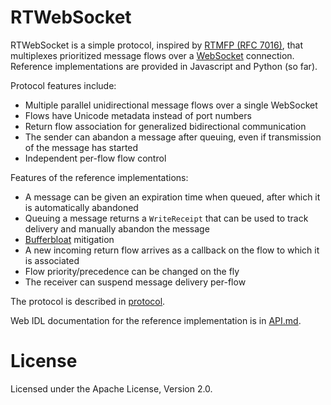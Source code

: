 RTWebSocket
===========

RTWebSocket is a simple protocol, inspired by [RTMFP (RFC 7016)][rfc7016],
that multiplexes prioritized message flows over a [WebSocket][rfc6455]
connection. Reference implementations are provided in Javascript and Python (so far).

Protocol features include:

  - Multiple parallel unidirectional message flows over a single WebSocket
  - Flows have Unicode metadata instead of port numbers
  - Return flow association for generalized bidirectional communication
  - The sender can abandon a message after queuing, even if transmission of the message has started
  - Independent per-flow flow control

Features of the reference implementations:

  - A message can be given an expiration time when queued, after which it is automatically abandoned
  - Queuing a message returns a `WriteReceipt` that can be used to track delivery and manually abandon the message
  - [Bufferbloat][] mitigation
  - A new incoming return flow arrives as a callback on the flow to which it is associated
  - Flow priority/precedence can be changed on the fly
  - The receiver can suspend message delivery per-flow

The protocol is described in [protocol][].

Web IDL documentation for the reference implementation is in [API.md][].

License
=======

Licensed under the Apache License, Version 2.0.


  [rfc7016]:     https://tools.ietf.org/html/rfc7016
  [rfc6455]:     https://tools.ietf.org/html/rfc6455
  [Bufferbloat]: https://www.bufferbloat.net/projects/
  [API.md]:      API.md
  [protocol]:    protocol

